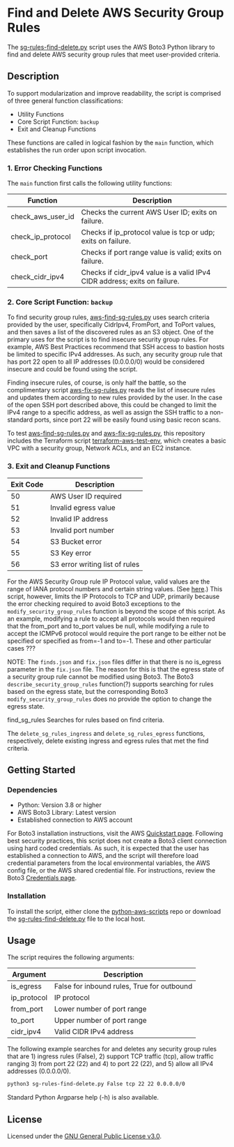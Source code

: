 # Find and Delete AWS Security Group Rules
The [sg-rules-find-delete.py](./sg-rules-find-delete.py) script uses the AWS Boto3 Python library to find and delete AWS security group rules that meet user-provided criteria. 

## Description
To support modularization and improve readability, the script is comprised of three general function classifications: 

+ Utility Functions
+ Core Script Function: `backup`
+ Exit and Cleanup Functions

These functions are called in logical fashion by the `main` function, which establishes the run order upon script invocation.

### 1. Error Checking Functions
The `main` function first calls the following utility functions:

|Function|Description|
|--------|-----------|
|check_aws_user_id|Checks the current AWS User ID; exits on failure.|
|check_ip_protocol|Checks if ip_protocol value is tcp or udp; exits on failure.|
|check_port|Checks if port range value is valid; exits on failure.|
|check_cidr_ipv4|Checks if cidr_ipv4 value is a valid IPv4 CIDR address; exits on failure.|

### 2. Core Script Function: `backup`
To find security group rules, [aws-find-sg-rules.py](./aws-find-sg-rules.py) uses search criteria provided by the user, specifically CidrIpv4, FromPort, and ToPort values, and then saves a list of the discovered rules as an S3 object. One of the primary uses for the script is to find insecure security group rules. For example, AWS Best Practices recommend that SSH access to bastion hosts be limited to specific IPv4 addresses. As such, any security group rule that has port 22 open to all IP addresses (0.0.0.0/0) would be considered insecure and could be found using the script.

Finding insecure rules, of course, is only half the battle, so the complimentary script [aws-fix-sg-rules.py](./aws-fix-sg-rules.py) reads the list of insecure rules and updates them according to new rules provided by the user. In the case of the open SSH port described above, this could be changed to limit the IPv4 range to a specific address, as well as assign the SSH traffic to a non-standard ports, since port 22 will be easily found using basic recon scans.

To test [aws-find-sg-rules.py](./aws-find-sg-rules.py) and [aws-fix-sg-rules.py](./aws-fix-sg-rules.py), this repository includes the Terraform script [terraform-aws-test-env](../terraform-aws-test-env), which creates a basic VPC with a security group, Network ACLs, and an EC2 instance.

### 3. Exit and Cleanup Functions

|Exit Code|Description|
|---------|-----------|
|50|AWS User ID required|
|51|Invalid egress value|
|52|Invalid IP address|
|53|Invalid port number|
|54|S3 Bucket error|
|55|S3 Key error|
|56|S3 error writing list of rules|


For the AWS Security Group rule IP Protocol value, valid values are the range of IANA protocol numbers and certain string values. (See [here]( https://docs.aws.amazon.com/AWSEC2/latest/APIReference/API_SecurityGroupRule.html).) This script, however, limits the IP Protocols to TCP and UDP, primarily because the error checking required to avoid Boto3 exceptions to the ` modify_security_group_rules` function is beyond the scope of this script. As an example, modifying a rule to accept all protocols would then required that the from_port and to_port values be null, while modifying a rule to accept the ICMPv6 protocol would require the port range to be either not be specified or specified as from=-1 and to=-1. These and other particular cases ???

NOTE: The `finds.json` and `fix.json` files differ in that there is no is_egress parameter in the `fix.json` file. The reason for this is that the egress state of a security group rule cannot be modified using Boto3. The Boto3 `describe_security_group_rules` function(?) supports searching for rules based on the egress state, but the corresponding Boto3 `modify_security_group_rules` does no provide the option to change the egress state.

find_sg_rules
Searches for rules based on find criteria.

The `delete_sg_rules_ingress` and `delete_sg_rules_egress` functions, respectively, delete existing ingress and egress rules that met the find criteria.

## Getting Started

### Dependencies

+ Python: Version 3.8 or higher
+ AWS Boto3 Library: Latest version
+ Established connection to AWS account

For Boto3 installation instructions, visit the AWS [Quickstart page](https://boto3.amazonaws.com/v1/documentation/api/latest/guide/quickstart.html). Following best security practices, this script does not create a Boto3 client connection using hard coded credentials. As such, it is expected that the user has established a connection to AWS, and the script will therefore load credential parameters from the local environmental variables, the AWS config file, or the AWS shared credential file. For instructions, review the Boto3 [Credentials page](https://boto3.amazonaws.com/v1/documentation/api/latest/guide/credentials.html).

### Installation
To install the script, either clone the [python-aws-scripts](..) repo or download the [sg-rules-find-delete.py](./sg-rules-find-delete.py) file to the local host. 

## Usage
The script requires the following arguments:

|Argument|Description|
|--------|-----------
|is_egress|False for inbound rules, True for outbound|
|ip_protocol|IP protocol|
|from_port|Lower number of port range|
|to_port|Upper number of port range|
|cidr_ipv4|Valid CIDR IPv4 address|

The following example searches for and deletes any security group rules that are 1) ingress rules (False), 2) support TCP traffic (tcp), allow traffic ranging 3) from port 22 (22) and 4) to port 22 (22), and 5) allow all IPv4 addresses (0.0.0.0/0).

```bash
python3 sg-rules-find-delete.py False tcp 22 22 0.0.0.0/0
```

Standard Python Argparse help (-h) is also available.

## License
Licensed under the [GNU General Public License v3.0](../LICENSE).
